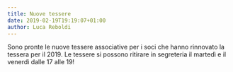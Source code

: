 ```yaml
---
title: Nuove tessere
date: 2019-02-19T19:19:07+01:00
author: Luca Reboldi
---
```

Sono pronte le nuove tessere associative per i soci che hanno rinnovato la tessera per il 2019. Le tessere si possono
ritirare in segreteria il martedì e il venerdì dalle 17 alle 19!&nbsp;
